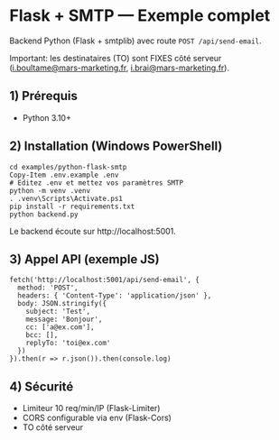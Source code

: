 # Flask + SMTP — Exemple complet

Backend Python (Flask + smtplib) avec route `POST /api/send-email`.

Important: les destinataires (TO) sont FIXES côté serveur (i.boultame@mars-marketing.fr, i.brai@mars-marketing.fr).

## 1) Prérequis
- Python 3.10+

## 2) Installation (Windows PowerShell)
```
cd examples/python-flask-smtp
Copy-Item .env.example .env
# Editez .env et mettez vos paramètres SMTP
python -m venv .venv
. .venv\Scripts\Activate.ps1
pip install -r requirements.txt
python backend.py
```
Le backend écoute sur http://localhost:5001.

## 3) Appel API (exemple JS)
```
fetch('http://localhost:5001/api/send-email', {
  method: 'POST',
  headers: { 'Content-Type': 'application/json' },
  body: JSON.stringify({
    subject: 'Test',
    message: 'Bonjour',
    cc: ['a@ex.com'],
    bcc: [],
    replyTo: 'toi@ex.com'
  })
}).then(r => r.json()).then(console.log)
```

## 4) Sécurité
- Limiteur 10 req/min/IP (Flask-Limiter)
- CORS configurable via env (Flask-Cors)
- TO côté serveur